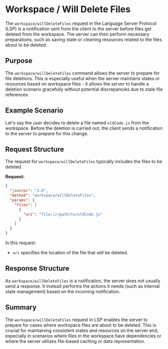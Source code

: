 # Workspace / Will Delete Files

The `workspace/willDeleteFiles` request in the Language Server Protocol (LSP) is a notification sent from the client to the server before files get deleted from the workspace. The server can then perform necessary preparations, such as saving state or cleaning resources related to the files about to be deleted.

## Purpose

The `workspace/willDeleteFiles` command allows the server to prepare for file deletions. This is especially useful when the server maintains states or resources based on workspace files - it allows the server to handle a deletion scenario gracefully without potential discrepancies due to stale file references.

## Example Scenario

Let's say the user decides to delete a file named `oldCode.js` from the workspace. Before the deletion is carried out, the client sends a notification to the server to prepare for this change.

## Request Structure

The request for `workspace/willDeleteFiles` typically includes the files to be deleted.

**Request:**

```json
{
  "jsonrpc": "2.0",
  "method": "workspace/willDeleteFiles",
  "params": {
    "files": [
      {
        "uri": "file:///path/to/oldCode.js"
      }
    ]
  }
}
```

In this request:
- `uri` specifies the location of the file that will be deleted.

## Response Structure

As `workspace/willDeleteFiles` is a notification, the server does not usually send a response. It instead performs the actions it needs (such as internal state management) based on the incoming notification.

## Summary

The `workspace/willDeleteFiles` request in LSP enables the server to prepare for cases where workspace files are about to be deleted. This is crucial for maintaining consistent states and resources on the server end, especially in scenarios where files in the workspace have dependencies or where the server utilizes file-based caching or data representation.
